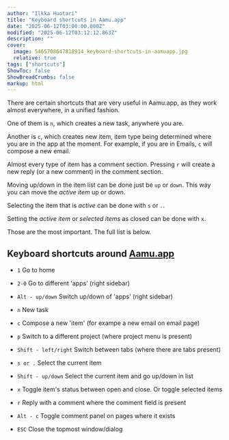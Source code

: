 ```yaml
---
author: "Ilkka Huotari"
title: "Keyboard shortcuts in Aamu.app"
date: "2025-06-12T03:00:00.000Z"
modified: "2025-06-12T03:12:12.863Z"
description: ""
cover:
  image: 5465708647818914_keyboard-shortcuts-in-aamuapp.jpg
  relative: true
tags: ["shortcuts"]
ShowToc: false
ShowBreadCrumbs: false
markup: html
---
```


<p>There are certain shortcuts that are very useful in Aamu.app, as they work almost everywhere, in a unified fashion.</p><p>One of them is <code>n</code>, which creates a new task, anywhere you are.</p><p>Another is <code>c</code>, which creates new item, item type being determined where you are in the app at the moment. For example, if you are in Emails, <code>c</code> will compose a new email.</p><p>Almost every type of item has a comment section. Pressing <code>r</code> will create a new reply (or a new comment) in the comment section. </p><p>Moving up/down in the item list can be done just be <code>up</code> or <code>down</code>. This way you can move the <em>active item</em> up or down.</p><p>Selecting the item that is <em>active</em> can be done with <code>s</code> or <code>.</code>.</p><p>Setting the <em>active item</em> or <em>selected items</em> as closed can be done with <code>x</code>.</p><p>Those are the most important. The full list is below.</p><h2>Keyboard shortcuts around <a target="_blank" rel="noopener noreferrer nofollow" href="http://Aamu.app">Aamu.app</a></h2><ul><li><p><code>1</code> Go to home</p></li><li><p><code>2-0</code> Go to different 'apps' (right sidebar)</p></li><li><p><code>Alt - up/down</code> Switch up/down of 'apps' (right sidebar)</p></li><li><p><code>n</code> New task</p></li><li><p><code>c</code> Compose a new 'item' (for exampe a new email on email page)</p></li><li><p><code>p</code> Switch to a different project (where project menu is present)</p></li><li><p><code>Shift - left/right</code> Switch between tabs (where there are tabs present)</p></li><li><p><code>s or .</code> Select the current item</p></li><li><p><code>Shift - up/down</code> Select the current item and go up/down in list</p></li><li><p><code>x</code> Toggle item's status between open and close. Or toggle selected items</p></li><li><p><code>r</code> Reply with a comment where the comment field is present</p></li><li><p><code>Alt - c</code> Toggle comment panel on pages where it exists</p></li><li><p><code>ESC</code> Close the topmost window/dialog</p></li></ul><p></p>
